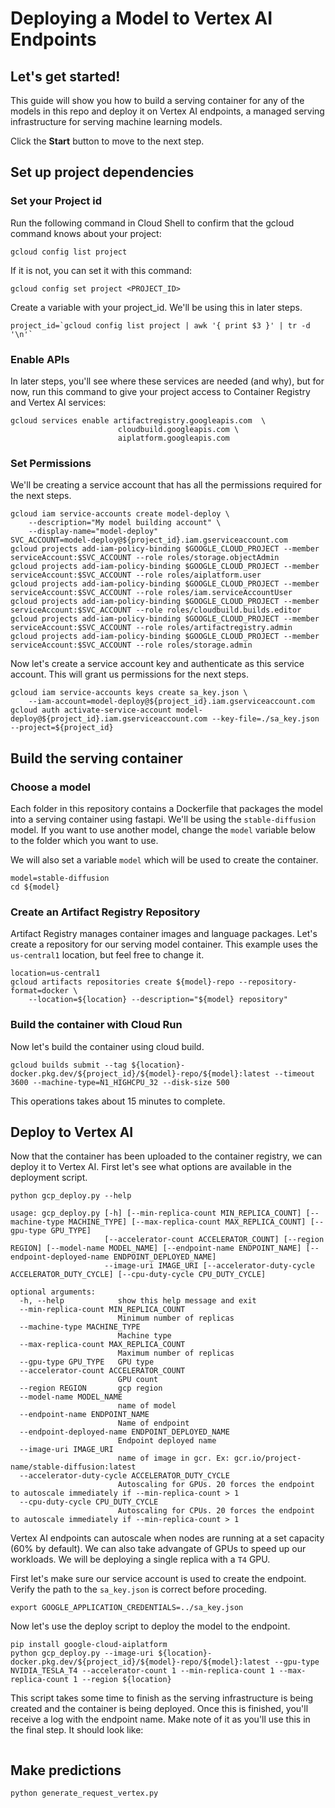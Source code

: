 # Deploying a Model to Vertex AI Endpoints

## Let's get started!

This guide will show you how to build a serving container for any of the models in this repo and deploy it on Vertex AI endpoints, a managed serving infrastructure for serving machine learning models.

Click the **Start** button to move to the next step.

## Set up project dependencies

### Set your Project id

Run the following command in Cloud Shell to confirm that the gcloud command knows about your project:

```shell
gcloud config list project
```

If it is not, you can set it with this command:

```shell
gcloud config set project <PROJECT_ID>
```

Create a variable with your project_id. We'll be using this in later steps.

```shell
project_id=`gcloud config list project | awk '{ print $3 }' | tr -d '\n'`
```

### Enable APIs

In later steps, you'll see where these services are needed (and why), but for now, run this command to give your project access to Container Registry and Vertex AI services:

```shell
gcloud services enable artifactregistry.googleapis.com  \
                        cloudbuild.googleapis.com \
                        aiplatform.googleapis.com 
```

### Set Permissions

We'll be creating a service account that has all the permissions required for the next steps.

```shell
gcloud iam service-accounts create model-deploy \
    --description="My model building account" \
    --display-name="model-deploy"
SVC_ACCOUNT=model-deploy@${project_id}.iam.gserviceaccount.com
gcloud projects add-iam-policy-binding $GOOGLE_CLOUD_PROJECT --member serviceAccount:$SVC_ACCOUNT --role roles/storage.objectAdmin
gcloud projects add-iam-policy-binding $GOOGLE_CLOUD_PROJECT --member serviceAccount:$SVC_ACCOUNT --role roles/aiplatform.user
gcloud projects add-iam-policy-binding $GOOGLE_CLOUD_PROJECT --member serviceAccount:$SVC_ACCOUNT --role roles/iam.serviceAccountUser
gcloud projects add-iam-policy-binding $GOOGLE_CLOUD_PROJECT --member serviceAccount:$SVC_ACCOUNT --role roles/cloudbuild.builds.editor
gcloud projects add-iam-policy-binding $GOOGLE_CLOUD_PROJECT --member serviceAccount:$SVC_ACCOUNT --role roles/artifactregistry.admin
gcloud projects add-iam-policy-binding $GOOGLE_CLOUD_PROJECT --member serviceAccount:$SVC_ACCOUNT --role roles/storage.admin
```

Now let's create a service account key and authenticate as this service account. This will grant us permissions for the next steps.

```shell
gcloud iam service-accounts keys create sa_key.json \
    --iam-account=model-deploy@${project_id}.iam.gserviceaccount.com
gcloud auth activate-service-account model-deploy@${project_id}.iam.gserviceaccount.com --key-file=./sa_key.json --project=${project_id}
```

## Build the serving container

### Choose a model

Each folder in this repository contains a Dockerfile that packages the model into a serving container using fastapi. We'll be using the `stable-diffusion` model. If you want to use another model, change the `model` variable below to the folder which you want to use.

We will also set a variable `model` which will be used to create the container.

```shell
model=stable-diffusion
cd ${model}
```

### Create an Artifact Registry Repository

Artifact Registry manages container images and language packages. Let's create a repository for our serving model container. This example uses the `us-central1` location, but feel free to change it.

```shell
location=us-central1
gcloud artifacts repositories create ${model}-repo --repository-format=docker \
    --location=${location} --description="${model} repository"
```

### Build the container with Cloud Run

Now let's build the container using cloud build.

```shell
gcloud builds submit --tag ${location}-docker.pkg.dev/${project_id}/${model}-repo/${model}:latest --timeout 3600 --machine-type=N1_HIGHCPU_32 --disk-size 500
```

This operations takes about 15 minutes to complete.

## Deploy to Vertex AI

Now that the container has been uploaded to the container registry, we can deploy it to Vertex AI. First let's see what options are available in the deployment script.

```shell
python gcp_deploy.py --help
```

```shell
usage: gcp_deploy.py [-h] [--min-replica-count MIN_REPLICA_COUNT] [--machine-type MACHINE_TYPE] [--max-replica-count MAX_REPLICA_COUNT] [--gpu-type GPU_TYPE]
                     [--accelerator-count ACCELERATOR_COUNT] [--region REGION] [--model-name MODEL_NAME] [--endpoint-name ENDPOINT_NAME] [--endpoint-deployed-name ENDPOINT_DEPLOYED_NAME]
                     --image-uri IMAGE_URI [--accelerator-duty-cycle ACCELERATOR_DUTY_CYCLE] [--cpu-duty-cycle CPU_DUTY_CYCLE]

optional arguments:
  -h, --help            show this help message and exit
  --min-replica-count MIN_REPLICA_COUNT
                        Minimum number of replicas
  --machine-type MACHINE_TYPE
                        Machine type
  --max-replica-count MAX_REPLICA_COUNT
                        Maximum number of replicas
  --gpu-type GPU_TYPE   GPU type
  --accelerator-count ACCELERATOR_COUNT
                        GPU count
  --region REGION       gcp region
  --model-name MODEL_NAME
                        name of model
  --endpoint-name ENDPOINT_NAME
                        Name of endpoint
  --endpoint-deployed-name ENDPOINT_DEPLOYED_NAME
                        Endpoint deployed name
  --image-uri IMAGE_URI
                        name of image in gcr. Ex: gcr.io/project-name/stable-diffusion:latest
  --accelerator-duty-cycle ACCELERATOR_DUTY_CYCLE
                        Autoscaling for GPUs. 20 forces the endpoint to autoscale immediately if --min-replica-count > 1
  --cpu-duty-cycle CPU_DUTY_CYCLE
                        Autoscaling for CPUs. 20 forces the endpoint to autoscale immediately if --min-replica-count > 1
```

Vertex AI endpoints can autoscale when nodes are running at a set capacity (60% by default). We can also take advangate of GPUs to speed up our workloads. We will be deploying a single replica with a `T4` GPU.

First let's make sure our service account is used to create the endpoint. Verify the path to the `sa_key.json` is correct before proceding.

```shell
export GOOGLE_APPLICATION_CREDENTIALS=../sa_key.json
```

Now let's use the deploy script to deploy the model to the endpoint.

```shell
pip install google-cloud-aiplatform
python gcp_deploy.py --image-uri ${location}-docker.pkg.dev/${project_id}/${model}-repo/${model}:latest --gpu-type NVIDIA_TESLA_T4 --accelerator-count 1 --min-replica-count 1 --max-replica-count 1 --region ${location}
```

This script takes some time to finish as the serving infrastructure is being created and the container is being deployed. Once this is finished, you'll receive a log with the endpoint name. Make note of it as you'll use this in the final step. It should look like:

```text

```

## Make predictions

```shell
python generate_request_vertex.py
```
